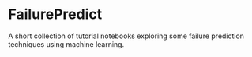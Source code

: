# FailurePredict
A short collection of tutorial notebooks exploring some failure prediction techniques using machine learning.
